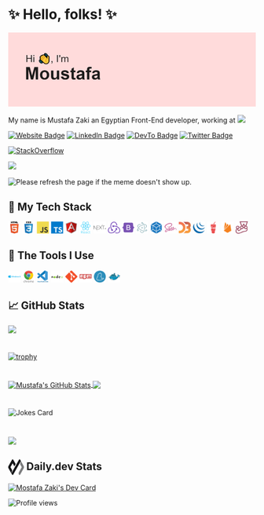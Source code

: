 
# ✨ Hello, folks! ✨
<img src='./header.png' title="header">

My name is Mustafa Zaki an Egyptian Front-End developer, working at <a href="https://in3.cloud"><img src="https://secureservercdn.net/160.153.138.53/xvq.23f.myftpupload.com/wp-content/uploads/2017/08/In3-Final-1-small-100px.png" height="12"></a>



<p><a href="https://mostafazke.github.io/"><img src="https://img.shields.io/badge/mostafazke.me-4285F4?style=flat-square;&labelColor=4E69C8;&logo=Google-chrome&logoColor=white" alt="Website Badge"></a> <a href="https://www.linkedin.com/in/mostafazke/"><img src="https://img.shields.io/badge/-@mostafazke-0077B5?style=flat-square&amp;labelColor=0077B5&amp;logo=LinkedIn&amp;link=https://www.linkedin.com/in/mostafazke/" alt="LinkedIn Badge"></a> <a href="https://dev.to/mostafazke"><img src="https://img.shields.io/badge/-@mostafazke-0A0A0A?style=flat-square&amp;labelColor=0A0A0A&amp;logo=dev.to&amp;link=https://dev.to/mostafazke" alt="DevTo Badge"></a> <a href="https://twitter.com/mostafazke"><img src="https://img.shields.io/badge/-@mostafazke-1DA1F2?style=flat-square&amp;&logoColor=white&amp;logo=Twitter&amp" alt="Twitter Badge"></a></p>

[![StackOverflow](https://stackoverflow-badge.herokuapp.com/api/StackOverflowBadge/9393333)](https://stackoverflow.com/users/9393333/moustafa-zaki)

![](https://gitwar.herokuapp.com/badge?username=mostafazke&color=brightgreen)


<img src='https://random-memer.herokuapp.com/' title="Meme" alt="Please refresh the page if the meme doesn't show up.">

## 🔧 My Tech Stack
<p align="left">
<img src="https://raw.githubusercontent.com/devicons/devicon/master/icons/html5/html5-original-wordmark.svg" alt="html5" width="25" height="25" />
<img src="https://raw.githubusercontent.com/devicons/devicon/master/icons/css3/css3-original-wordmark.svg" alt="css3" width="25" height="25" />
<img src="https://raw.githubusercontent.com/devicons/devicon/master/icons/javascript/javascript-original.svg" alt="javascript" width="25" height="25" />
<img src="https://raw.githubusercontent.com/devicons/devicon/master/icons/typescript/typescript-original.svg" alt="typescript" width="25" height="25" />
<img src="https://raw.githubusercontent.com/devicons/devicon/master/icons/angularjs/angularjs-original.svg" alt="angular" width="25" height="25" />
<img src="https://raw.githubusercontent.com/devicons/devicon/master/icons/react/react-original-wordmark.svg" alt="react" width="25" height="25" />
<img src="https://raw.githubusercontent.com/devicons/devicon/master/icons/nextjs/nextjs-original-wordmark.svg" alt="nextjs" width="25" height="25" />
<img src="https://raw.githubusercontent.com/devicons/devicon/master/icons/redux/redux-original.svg" alt="redux" width="25" height="25" />
<img src="https://raw.githubusercontent.com/devicons/devicon/master/icons/bootstrap/bootstrap-plain.svg" alt="bootstrap" width="25" height="25" />
<img src="https://raw.githubusercontent.com/devicons/devicon/master/icons/electron/electron-original.svg" alt="electron" width="25" height="25" />
<img src="https://raw.githubusercontent.com/devicons/devicon/master/icons/webpack/webpack-plain.svg" alt="webpack" width="25" height="25" />
<img src="https://raw.githubusercontent.com/devicons/devicon/master/icons/sass/sass-original.svg" alt="sass" width="25" height="25" />
<img src="https://raw.githubusercontent.com/devicons/devicon/master/icons/d3js/d3js-original.svg" alt="d3js" width="25" height="25" />
<img src="https://raw.githubusercontent.com/devicons/devicon/master/icons/jquery/jquery-original.svg" alt="jQuery" width="25" height="25" />
<img src="https://raw.githubusercontent.com/devicons/devicon/master/icons/gulp/gulp-plain.svg" alt="gulp" width="25" height="25" />
<img src="https://raw.githubusercontent.com/devicons/devicon/master/icons/firebase/firebase-plain.svg" alt="firebase" width="25" height="25" />
<img src="https://raw.githubusercontent.com/devicons/devicon/master/icons/jest/jest-plain.svg" alt="jest" width="25" height="25" />
</p>

## 🚀 The Tools I Use
<p align="left">
<img src="https://raw.githubusercontent.com/devicons/devicon/master/icons/windows8/windows8-original-wordmark.svg" alt="windows8" width="25" height="25" />
<img src="https://raw.githubusercontent.com/devicons/devicon/master/icons/chrome/chrome-original-wordmark.svg" alt="chrome" width="25" height="25" />
<img src="https://raw.githubusercontent.com/devicons/devicon/master/icons/vscode/vscode-original-wordmark.svg" alt="vscode" width="25" height="25" />
<img src="https://raw.githubusercontent.com/devicons/devicon/master/icons/nodejs/nodejs-original-wordmark.svg" alt="nodejs" width="25" height="25" />
<img src="https://raw.githubusercontent.com/devicons/devicon/master/icons/git/git-original.svg" alt="git" width="25" height="25" />
<img src="https://raw.githubusercontent.com/devicons/devicon/master/icons/npm/npm-original-wordmark.svg" alt="npm" width="25" height="25" />
<img src="https://raw.githubusercontent.com/devicons/devicon/master/icons/yarn/yarn-original.svg" alt="yarn" width="25" height="25" />
<img src="https://raw.githubusercontent.com/devicons/devicon/master/icons/docker/docker-original.svg" alt="docker" width="25" height="25" />
</p>

## &#x1f4c8; GitHub Stats

<a href="https://github.com/mostafazke">
  <img align="center" src="https://github-readme-stats.vercel.app/api/top-langs/?username=mostafazke&title_color=ffffff&text_color=c9cacc&icon_color=2bbc8a&bg_color=1d1f21" />
</a>

#

[![trophy](https://github-profile-trophy.vercel.app/?username=mostafazke&theme=onedark)](https://github.com/mostafazke/github-profile-trophy)

#

<a href="https://github.com/mostafazke">
  <img align="center" src="https://github-readme-stats.vercel.app/api?username=mostafazke&show_icons=true&line_height=27&count_private=true&title_color=ffffff&text_color=c9cacc&icon_color=2bbc8a&bg_color=1d1f21" alt="Mustafa's GitHub Stats" />
</a>

<a href="https://github.com/mostafazke/ng-whiteboard">
  <img align="center" src="https://github-readme-stats.vercel.app/api/pin/?username=mostafazke&repo=ng-whiteboard&title_color=ffffff&text_color=c9cacc&icon_color=2bbc8a&bg_color=1d1f21" />
</a>

#
![Jokes Card](https://readme-jokes.vercel.app/api)
#
<a href="https://github.com/mostafazke/millionaire">
  <img align="center" src="https://github-readme-stats.vercel.app/api/pin/?username=mostafazke&repo=millionaire&title_color=ffffff&text_color=c9cacc&icon_color=2bbc8a&bg_color=1d1f21" />
</a>

## <img align="center" src="https://raw.githubusercontent.com/dailydotdev/daily/master/assets/logo.png" width="32" height="32" /> Daily.dev Stats
<a href="https://app.daily.dev/mostafazke"><img src="https://api.daily.dev/devcards/5eaad92880364d3ea03ad0c2653d08f8.png?r=yve" width="400" alt="Mostafa Zaki's Dev Card"/></a>


![Profile views](https://gpvc.arturio.dev/mostafazke)
